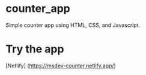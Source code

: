 # counter_app

Simple counter app using HTML, CSS, and Javascript.

# Try the app
[Netlify] (https://msdev-counter.netlify.app/)